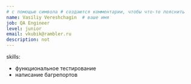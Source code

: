 ```yaml
---
# с помощью символа # создаются комментарии, чтобы что-то пояснить
name: Vasiliy Vereshchagin  # ваше имя
job: QA Engineer
level: junior
email: vkubik@rambler.ru
description: not
---
```

skills:
- функциональное тестирование
- написание багрепортов
